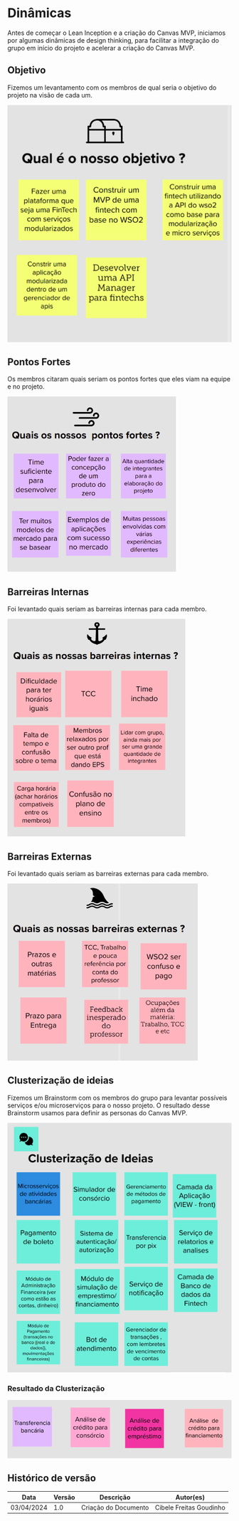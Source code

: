 # Dinâmicas
Antes de começar o Lean Inception e a criação do Canvas MVP, iniciamos por algumas dinâmicas de design thinking,
para facilitar a integração do grupo em início do projeto e acelerar a criação do Canvas MVP.

## Objetivo
Fizemos um levantamento com os membros de qual seria o objetivo do projeto na visão de cada um.

![Objetivo](../assets/Dynamic/objetico_dinamica.png)

## Pontos Fortes
Os membros citaram quais seriam os pontos fortes que eles viam na equipe e no projeto.

![Pontos Fortes](../assets/Dynamic/pontos_fortes_dinamica.png)

## Barreiras Internas
Foi levantado quais seriam as barreiras internas para cada membro.

![Barreiras Internas](../assets/Dynamic/barreiras_internas_dinamica.png)

## Barreiras Externas
Foi levantado quais seriam as barreiras externas para cada membro.

![Barreiras Externas](../assets/Dynamic/barreiras_externas_dinamica.png)

## Clusterização de ideias
Fizemos um Brainstorm com os membros do grupo para levantar possíveis serviços e/ou microserviços para o nosso projeto.
O resultado desse Brainstorm usamos para definir as personas do Canvas MVP.

![Clusterização de ideias](../assets/Dynamic/ideias_dinamica.png)

### Resultado da Clusterização

![Resultado da Clusterização](../assets/Dynamic/resultado_ideias_dinamica.png)


## Histórico de versão
| Data | Versão | Descrição | Autor(es) |
| ---- | ---- | ---- | ---- |
| 03/04/2024 | 1.0 | Criação do Documento | Cibele Freitas Goudinho |